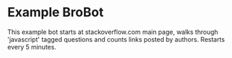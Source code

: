 # Example BroBot

This example bot starts at stackoverflow.com main page, walks through 'javascript' tagged questions and counts links posted by authors. Restarts every 5 minutes.
